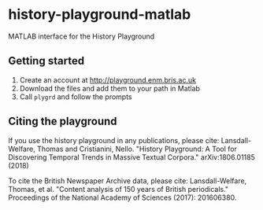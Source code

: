 # history-playground-matlab
MATLAB interface for the History Playground

Getting started
---------------
1. Create an account at http://playground.enm.bris.ac.uk
2. Download the files and add them to your path in Matlab
3. Call `plygrd` and follow the prompts


Citing the playground
---------------------
If you use the history playground in any publications, please cite:
Lansdall-Welfare, Thomas and Cristianini, Nello. "History Playground:  A Tool for Discovering Temporal Trends in Massive Textual Corpora." 
arXiv:1806.01185 (2018)

To cite the British Newspaper Archive data, please cite:
Lansdall-Welfare, Thomas, et al. "Content analysis of 150 years of British periodicals." Proceedings of the National Academy of Sciences (2017): 201606380.

